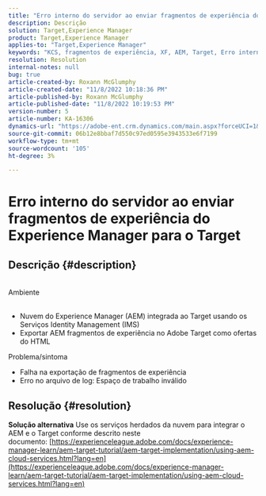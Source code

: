 ```yaml
---
title: "Erro interno do servidor ao enviar fragmentos de experiência do Experience Manager para o Target"
description: Descrição
solution: Target,Experience Manager
product: Target,Experience Manager
applies-to: "Target,Experience Manager"
keywords: "KCS, fragmentos de experiência, XF, AEM, Target, Erro interno do servidor"
resolution: Resolution
internal-notes: null
bug: true
article-created-by: Roxann McGlumphy
article-created-date: "11/8/2022 10:18:36 PM"
article-published-by: Roxann McGlumphy
article-published-date: "11/8/2022 10:19:53 PM"
version-number: 5
article-number: KA-16306
dynamics-url: "https://adobe-ent.crm.dynamics.com/main.aspx?forceUCI=1&pagetype=entityrecord&etn=knowledgearticle&id=ab630748-b35f-ed11-9561-6045bd006704"
source-git-commit: 06b12e8bbaf7d550c97ed0595e3943533e6f7199
workflow-type: tm+mt
source-wordcount: '105'
ht-degree: 3%

---
```


# Erro interno do servidor ao enviar fragmentos de experiência do Experience Manager para o Target

## Descrição {#description}

<br>Ambiente<br><br>
- Nuvem do Experience Manager (AEM) integrada ao Target usando os Serviços Identity Management (IMS)
- Exportar AEM fragmentos de experiência no Adobe Target como ofertas do HTML

Problema/sintoma
- Falha na exportação de fragmentos de experiência
- Erro no arquivo de log: Espaço de trabalho inválido



## Resolução {#resolution}

<b>Solução alternativa</b>
Use os serviços herdados da nuvem para integrar o AEM e o Target conforme descrito neste documento: [https://experienceleague.adobe.com/docs/experience-manager-learn/aem-target-tutorial/aem-target-implementation/using-aem-cloud-services.html?lang=en](https://experienceleague.adobe.com/docs/experience-manager-learn/aem-target-tutorial/aem-target-implementation/using-aem-cloud-services.html?lang=en)



